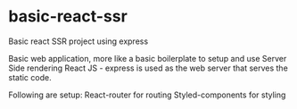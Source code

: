 # basic-react-ssr
Basic react SSR project using express

Basic web application, more like a basic boilerplate to setup and use Server Side rendering React JS - express is used as the web server that serves the static code.

Following are setup:
React-router for routing
Styled-components for styling

